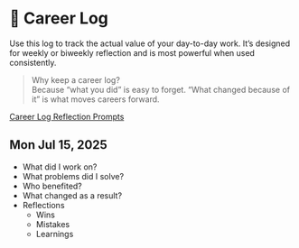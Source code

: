 # 🧠 Career Log

Use this log to track the actual value of your day-to-day work. It’s designed for weekly or biweekly reflection and is most powerful when used consistently.

> Why keep a career log?  
> Because “what you did” is easy to forget. “What changed because of it” is what moves careers forward.

[Career Log Reflection Prompts](./career-log-reflections.md)

## Mon Jul 15, 2025

- What did I work on?
- What problems did I solve?
- Who benefited?
- What changed as a result?
- Reflections
  - Wins
  - Mistakes
  - Learnings
